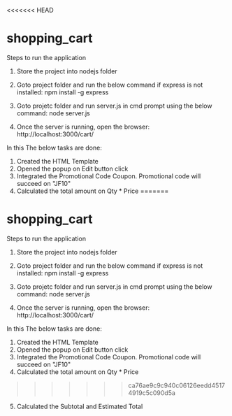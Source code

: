 <<<<<<< HEAD
# shopping_cart
Steps to run the application

1. Store the project into nodejs folder

2. Goto project folder and run the below command if express is not installed:
    npm install -g express
 
3. Goto projetc folder and run server.js in cmd prompt using the below command:
     node server.js

4. Once the server is running, open the browser:
     http://localhost:3000/cart/
	 
	 
In this The below tasks are done:
1. Created the HTML Template
2. Opened the popup on Edit button click
3. Integrated the Promotional Code Coupon. Promotional code will succeed on "JF10"
4. Calculated the total amount on Qty * Price
=======
# shopping_cart
Steps to run the application

1. Store the project into nodejs folder

2. Goto project folder and run the below command if express is not installed:
    npm install -g express
 
3. Goto projetc folder and run server.js in cmd prompt using the below command:
     node server.js

4. Once the server is running, open the browser:
     http://localhost:3000/cart/
	 
	 
In this The below tasks are done:
1. Created the HTML Template
2. Opened the popup on Edit button click
3. Integrated the Promotional Code Coupon. Promotional code will succeed on "JF10"
4. Calculated the total amount on Qty * Price
>>>>>>> ca76ae9c9c940c06126eedd45174919c5c090d5a
5. Calculated the Subtotal and  Estimated Total